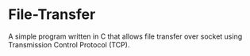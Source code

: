 # File-Transfer
A simple program written in C that allows file transfer over socket using Transmission Control Protocol (TCP).
